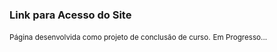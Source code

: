 ### Link para Acesso do Site


<small>Página desenvolvida como projeto de conclusão de curso.</small>
<small>Em Progresso...</small>